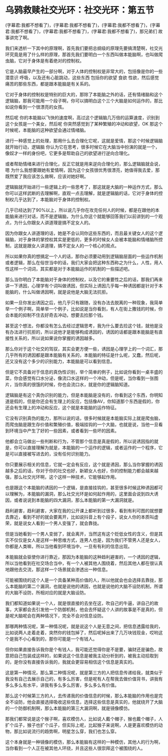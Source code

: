 # 乌鸦救赎社交光环：社交光环：第五节

(字幕君:我都不想看了)，(字幕君:我都不想看了)，(字幕君:我都不想看了)，(字幕君:我都不想看了)，(字幕君:我都不想看了)，(字幕君:我都不想看了)，那兄弟们 故事讲完了啊。

我们来透析一下其中的原理啊，首先我们要把总纲级的原理先要搞清楚啊，社交光环究竟是用了什么样的原理，那首先我们要明白一个东西叫做本能脑啊，也叫做爬虫脑，它对于身体是有着绝对的控制权。

它是人脑最早产生的一部分啊，对于人体的控制权是非常大的，包括像是你的一些潜意识 呼吸，以及还有心脏跳动，这些东西 包括你的欲望 食欲 性欲，然后感觉痛苦的那些东西，都是跟本能脑是有关系的。

它对于身体的控制权是特别的巨大的，那除了本能脑之外的话，还有情绪脑和这个逻辑脑，那我可能用一个段子啊，你可以搞明白这个三个大脑是如何运作的，那比如说你看到一个很漂亮的女孩。

然后呢 你的本能脑以飞快的速度啊，高过这个逻辑脑几万倍的运算速度，识别到这个女孩是一个美女，然后呢 你突然感觉到了某种繁殖的冲动和欲望，OK 那这个时候呢，本能脑的这种欲望会通过情绪脑。

进行一种感觉上的处理，那用什么去合理化它呢，这就是爱情，那这个时候逻辑脑就开始行动，逻辑脑 你认为它在思考，很多时候它在大脑当中扮演的就是一个，像奴才一样的身份吧，它更多是帮助自己的欲望进行逆向合理化。

或者帮助情绪来进行合理化，反正它就是用来逆向合理化的，那么逻辑脑就会说，嗯 为什么我想要跟她有爱情啊，因为这个女孩很优秀很漂亮，她值得我去爱，那既然爱了我应该怎么做啊，应该对她好啊。

逻辑脑就开始进行一些逻辑上的一些思考了，那这就是大脑的一种运作方式，那么你可以这样武断的去理解啊，直观一点去理解，就是逻辑脑的话，它对于身体的控制权几乎达到了，本能脑对于身体的控制权。

几乎已经达到了90%以上，所以说几乎你在攻克任何人的时候，都是在跟他的本能脑来进行对话，而不是逻辑脑，为什么你这个就能够回答我们以前讲到的一个观点，为什么你跟女人讲道理是搞不定女人的。

因为你跟女人讲道理的话，她是不会认同你这些东西的，而且最关键女人的这个逻辑脑，对于身体的掌控权其实是更低的，更多的时候女人会被本能脑和情绪脑所控制，这就是跟女人讲道理，搞不定女人的一个核心的观点。

所以如果你真的想搞定一个人的话，那你必须要动用到逻辑脑层面的一些运作机制或者逻辑，那么在俗世当中的话，我们大家会把这种东西称之为什么，人性，用人性这样一个词词，其实都是对于本能脑运作的机制的一些描述吧。

那么当你明白了本能脑对于身体的控制权，以及它的重要性之后的话，那我们再来讲一下诱因，心理学有个词叫做诱因，但实际上诱因几乎每一种诱因都是针对于本能脑的，什么叫做诱因啊，就是说他是大脑无法抗拒。

如果一旦你发出诱因之后，他几乎只有跟随，没有办法去脱离的一种现象，我简单举一个例子啊，简单举一个例子，比如说是当你看到，有人在街上撒钱的时候，你会本能的抑制不住去好奇去冲动，想要去捡那个钱。

甚至这个想法，你都没有怎么去经过逻辑思考，我为什么要去捡这个钱，就他是没有办法进行抗拒的，所以说他才是能够构成诱因的，诱因的话都是跟本能脑是有直接性关系的，所以说如果说你掌握的诱因越多。

那么你对于这个社交的驾驭，其实会更方便一些，诱因是心理学上的一个词汇，那几乎所有的诱因都是跟本能脑有关系的，本能脑的特征是什么呢，又蠢，然后呢，还又没有这个多少的识别能力，本能脑是可以看到信息。

但是它不具备对于信息的真伪性识别，举个简单的例子，比如说你看到一桌丰盛的菜，你会感觉有口水分泌，像流口水这样的一个冲动，但是呢，当你看到一张图片，当你真的很饿的时候，你也会流口水，就是你的逻辑脑知道。

逻辑脑是有这个真伪识别的能力，但是本能脑是没有的，你看到这个东西，你明知道是假的，但是你还会有生理上的反应，包括像AV，你知道那个东西是假的，你还会有生理上的冲动和反应，这个就是本能脑的运作特征。

它没有识别真伪的能力，那所以说的话，很多时候就是本能脑实际上就是爬虫脑，而爬虫脑是跟生存价值和繁殖价值，极端挂钩的一个大脑，也就是说，当他一旦看到环境当中产生了好的一些因素，或者看到一些坏的因素。

他都会立马做出一些判断和行为，不管那个信息是真是假的，所以说诱因指的就是，你可以直接理解为就是，本能脑的一个运作的逻辑，或者运作的一个程序，它是可以直接被写进去的，没有任何识别能力。

你只要展示相关的信息，它就一定会有反应，这个就是诱因，那么当你掌握的诱因越多之后的话，你对于你的社交也好，新颖女人也好，你的控制能力都会越来越强，那么社交光环啊，这个这样一种技术，它能够起作用。

也是跟这个本能脑的诱因的一个逻辑，是直接挂钩的，甚至很多时候这种诱因都可以理解为，本能脑的漏洞，那么社交光环是如何起作用的，这里面会说到四大诱因，或者说说到本能脑的四大漏洞，那么本能脑的第一大漏洞就是。

趋利避害，趋利避害，大家在我的公开课上都听到过很多，看到有利可图的就想要去靠近，看到不好的就会要离开，比如说抖音上有个段子，说女人你的本质叫虚荣，就是说女人看到一个男人变强了，就会靠拢。

但是当她看到一个男人变弱了，就会离开，当然这有这个贬低女性的含义，但是其实不仅仅是女人是这样一种思维方式，连男人也是，因为我们不管男人还是女人，你都是人类嘛，所以当他看到环境当中，一旦有有利的信息出现。

本能脑就会驱使你进行靠近，那因为本能脑的这种趋利避害的，一个诱因的逻辑，所以当他看到在社交场合当中，有一个人被其他人围绕着，然后其他人都在很认真地跟他去交流，那这样一个场景就会渗透出一种信息。

可能被围绕的这个人是一个具备某种高价值的人，所以他就会也会选择去靠拢，那么本能脑的第二个漏洞，也就是说他的诱因，也就是说他的大脑不设防机制，所谓的大脑不设防，所相对应的就是大脑设防。

我们都知道如果说一个人，就是很直接的去坐在这，吹自己的牛逼，讲自己的故事，大家都会去引发他一个防御机制，他会去怀疑这个人讲的故事是不是真的，但是呢大脑呢会在两种情况下，完全不会对信息设防。

那哪两种情况呢，第一种情况呢，就是说这个人是无意之间，把信息透露给我的，比如说两人走着走着，突然你的钱包掉了，然后呢掉出来了几万块钱现金，哎哟这个是我不小心看到的，那你可能是一个有钱人。

但你如果直接告诉我你是个有钱人，我可能还觉得你是不是要，骗财还是骗色，故意把自己包装成这样的，如果说这个信息是被我主动分析到的，被我主动拾取到的，是你没有直接告诉我的，我就会更容易相信这个信息是真实的。

这是第一种情况，那么第二种情况呢，就是第三方的人把信息传递给我，就类似于我没有自己去展示自己的，有多么厉害，但是呢有人在帮我去做价值背书，讲我有多么多么有水平，讲我有多么多么厉害，多么多么有价值。

那么这个时候第三方的人，去传递我的价值信息的时候，那么本能脑的作用也是完全不设防，他会直接选择吸收这些信息，选择这些信息是真实的，他就绕开了大脑的一个防御机制啊，那么本能脑的第三大漏洞啊，就是镜像模仿。

那我们都常说是这个猴子啊，喜欢模仿人，比如说人戴个帽子，猴也戴个帽子，人扩个瓜子，猴子也扩个瓜子，但实际上呢，比起猴子来说啊，人是更喜欢模仿的动物，那比如说流行的趋势啊，明星怎么穿，我们也怎么穿。

这个本身就是一种镜像的模仿，那么本能脑有这样的一种模仿，其他人的行为啊，当你看到一个人正在被其他人环绕，并且这些人很崇拜这个被围绕的人。

